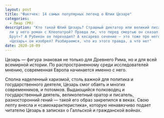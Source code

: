 ```yaml
---
layout: post
title: "Фактчек: 14 самых популярных легенд о Юлии Цезаре"
categories:
  - Пиар (PR)
description: "Кто такой Юлий Цезарь? Страшный диктатор или великий писатель? Был
  ли у него роман с Клеопатрой? Правда ли, что перед смертью он сказал: «И ты,
  Брут»? А Рубикон он переходил? А кесарево сечение — это тоже про него? И салат
  «Цезарь» он изобрел? Разбираемся, что из этого правда, а что нет"
date: 2020-10-09
---
```

Цезарь — фигура знаковая не только для Древнего Рима, но и для всей всемирной истории. По распространенному среди иссле­дователей мнению, современная Европа начинается именно с него. 

Сполна наделенный харизмой, столь важной для политика и государственного деятеля, Цезарь смог обаять и многих современников, и потомков. Выдающий­ся полководец и государственный деятель, великолепный оратор и писатель, разносторон­ний гений — такой его образ закрепился в веках. Свою лепту внесла и «само­характеристика», которую ненавязчиво подает читателю Цезарь в записках о Галльской и гражданской войнах.